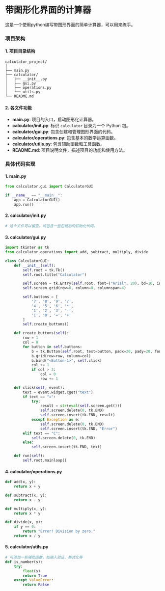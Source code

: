 # 带图形化界面的计算器
这是一个使用python编写带图形界面的简单计算器，可以用来练手。
### 项目架构

#### 1. 项目目录结构
```
calculator_project/
│
├── main.py
├── calculator/
│   ├── __init__.py
│   ├── gui.py
│   ├── operations.py
│   └── utils.py
└── README.md
```

#### 2. 各文件功能

- **main.py**: 项目的入口，启动图形化计算器。
- **calculator/__init__.py**: 标识 `calculator` 目录为一个 Python 包。
- **calculator/gui.py**: 包含创建和管理图形界面的代码。
- **calculator/operations.py**: 包含基本的数学运算函数。
- **calculator/utils.py**: 包含辅助函数和工具函数。
- **README.md**: 项目说明文件，描述项目的功能和使用方法。

### 具体代码实现

#### 1. **main.py**

```python
from calculator.gui import CalculatorGUI

if __name__ == "__main__":
    app = CalculatorGUI()
    app.run()
```

#### 2. **calculator/__init__.py**

```python
# 这个文件可以留空，或包含一些包级别的初始化代码。
```

#### 3. **calculator/gui.py**

```python
import tkinter as tk
from calculator.operations import add, subtract, multiply, divide

class CalculatorGUI:
    def __init__(self):
        self.root = tk.Tk()
        self.root.title("Calculator")

        self.screen = tk.Entry(self.root, font=("Arial", 20), bd=10, insertwidth=4, width=14, borderwidth=4)
        self.screen.grid(row=0, column=0, columnspan=4)

        self.buttons = [
            '7', '8', '9', '/',
            '4', '5', '6', '*',
            '1', '2', '3', '-',
            'C', '0', '=', '+'
        ]
        self.create_buttons()

    def create_buttons(self):
        row = 1
        col = 0
        for button in self.buttons:
            b = tk.Button(self.root, text=button, padx=20, pady=20, font=("Arial", 18))
            b.grid(row=row, column=col)
            b.bind("<Button-1>", self.click)
            col += 1
            if col > 3:
                col = 0
                row += 1

    def click(self, event):
        text = event.widget.cget("text")
        if text == "=":
            try:
                result = str(eval(self.screen.get()))
                self.screen.delete(0, tk.END)
                self.screen.insert(tk.END, result)
            except Exception as e:
                self.screen.delete(0, tk.END)
                self.screen.insert(tk.END, "Error")
        elif text == "C":
            self.screen.delete(0, tk.END)
        else:
            self.screen.insert(tk.END, text)

    def run(self):
        self.root.mainloop()
```

#### 4. **calculator/operations.py**

```python
def add(x, y):
    return x + y

def subtract(x, y):
    return x - y

def multiply(x, y):
    return x * y

def divide(x, y):
    if y == 0:
        return "Error! Division by zero."
    return x / y
```

#### 5. **calculator/utils.py**

```python
# 可添加一些辅助函数，如输入验证、格式化等
def is_number(s):
    try:
        float(s)
        return True
    except ValueError:
        return False
```




